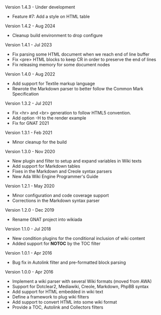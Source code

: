 Version 1.4.3   - Under development
  - Feature #7: Add a style on HTML table

Version 1.4.2   - Aug 2024
  - Cleanup build environment to drop configure

Version 1.4.1   - Jul 2023
  - Fix parsing some HTML document when we reach end of line buffer
  - Fix \<pre\> HTML blocks to keep CR in order to preserve the end of lines
  - Fix releasing memory for some document nodes

Version 1.4.0   - Aug 2022
  - Add support for Textile markup language
  - Rewrote the Markdown parser to better follow the Common Mark Specification

Version 1.3.2   - Jul 2021
  - Fix \<hr\> and \<br\> generation to follow HTML5 convention.
  - Add option -H to the render example
  - Fix for GNAT 2021

Version 1.3.1   - Feb 2021
  - Minor cleanup for the build

Version 1.3.0   - Nov 2020
  - New plugin and filter to setup and expand variables in Wiki texts
  - Add support for Markdown tables
  - Fixes in the Markdown and Creole syntax parsers
  - New Ada Wiki Engine Programmer's Guide

Version 1.2.1   - May 2020
  - Minor configuration and code coverage support
  - Corrections in the Markdown syntax parser

Version 1.2.0   - Dec 2019
  - Rename GNAT project into wikiada

Version 1.1.0   - Jul 2018
  - New condition plugins for the conditional inclusion of wiki content
  - Added support for __NOTOC__ by the TOC filter

Version 1.0.1   - Apr 2016
  - Bug fix in Autolink filter and pre-formatted block parsing

Version 1.0.0   - Apr 2016
  - Implement a wiki parser with several Wiki formats (moved from AWA)
  - Support for Dotclear2, Mediawiki, Creole, Markdown, PhpBB syntax
  - Add support for HTML embedded in wiki text
  - Define a framework to plug wiki filters
  - Add support to convert HTML into some wiki format
  - Provide a TOC, Autolink and Collectors filters
